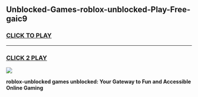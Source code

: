 
## Unblocked-Games-roblox-unblocked-Play-Free-gaic9
<h3>
<a href="https://premium76.site?title=roblox-unblocked&ref=12A">CLICK TO PLAY</a></h3>
<hr>

<h3>
<a href="https://premium76.site?title=roblox-unblocked&ref=12A">CLICK 2 PLAY</a>
  
</h3>

<a href="https://premium76.site?title=roblox-unblocked&ref=12A"><img src="https://clearcache.store/games.png"></a>


**roblox-unblocked games unblocked: Your Gateway to Fun and Accessible Online Gaming**
